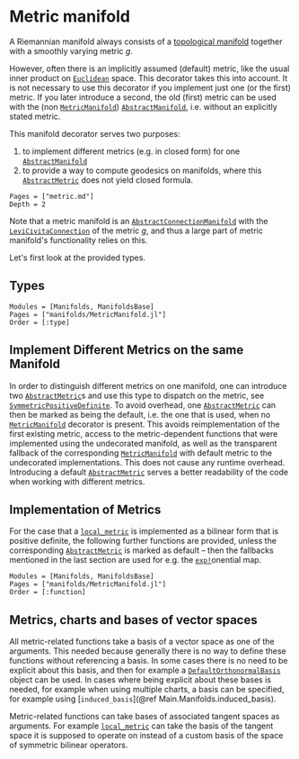 # Metric manifold

A Riemannian manifold always consists of a [topological manifold](https://en.wikipedia.org/wiki/Topological_manifold) together with a smoothly varying metric $g$.

However, often there is an implicitly assumed (default) metric, like the usual inner product on [`Euclidean`](@ref) space.
This decorator takes this into account.
It is not necessary to use this decorator if you implement just one (or the first) metric.
If you later introduce a second, the old (first) metric can be used with the (non [`MetricManifold`](@ref)) [`AbstractManifold`](@ref), i.e. without an explicitly stated metric.

This manifold decorator serves two purposes:

1. to implement different metrics (e.g. in closed form) for one [`AbstractManifold`](@ref)
2. to provide a way to compute geodesics on manifolds, where this [`AbstractMetric`](@ref) does not yield closed formula.

```@contents
Pages = ["metric.md"]
Depth = 2
```

Note that a metric manifold is an [`AbstractConnectionManifold`](@ref) with the [`LeviCivitaConnection`](@ref) of the metric $g$, and thus a large part of metric manifold's functionality relies on this.

Let's first look at the provided types.

## Types

```@autodocs
Modules = [Manifolds, ManifoldsBase]
Pages = ["manifolds/MetricManifold.jl"]
Order = [:type]
```

## Implement Different Metrics on the same Manifold

In order to distinguish different metrics on one manifold, one can introduce two [`AbstractMetric`](@ref)s and use this type to dispatch on the metric, see [`SymmetricPositiveDefinite`](@ref).
To avoid overhead, one [`AbstractMetric`](@ref) can then be marked as being the default, i.e. the one that is used, when no [`MetricManifold`](@ref) decorator is present.
This avoids reimplementation of the first existing metric, access to the metric-dependent functions that were implemented using the undecorated manifold, as well as the transparent fallback of the corresponding [`MetricManifold`](@ref) with default metric to the undecorated implementations.
This does not cause any runtime overhead.
Introducing a default [`AbstractMetric`](@ref) serves a better readability of the code when working with different metrics.

## Implementation of Metrics

For the case that a [`local_metric`](@ref) is implemented as a bilinear form that is positive definite, the following further functions are provided, unless the corresponding [`AbstractMetric`](@ref) is marked as default – then the fallbacks mentioned in the last section are used for e.g. the [`exp!`](@ref)onential map.

```@autodocs
Modules = [Manifolds, ManifoldsBase]
Pages = ["manifolds/MetricManifold.jl"]
Order = [:function]
```

## Metrics, charts and bases of vector spaces

All metric-related functions take a basis of a vector space as one of the arguments. This needed because generally there is no way to define these functions without referencing a basis. In some cases there is no need to be explicit about this basis, and then for example a [`DefaultOrthonormalBasis`](@ref) object can be used. In cases where being explicit about these bases is needed, for example when using multiple charts, a basis can be specified, for example using [`induced_basis`](@ref Main.Manifolds.induced_basis).

Metric-related functions can take bases of associated tangent spaces as arguments. For example [`local_metric`](@ref) can take the basis of the tangent space it is supposed to operate on instead of a custom basis of the space of symmetric bilinear operators.
